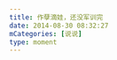 ```yaml
---
title: 作孽滴娃，还没军训完
date: 2014-08-30 08:32:27
mCategories: [说说]
type: moment
---
```


<div id="pics-20140830083227"></div>

<script src="/lib/moment/pics.js"></script>
<script>
var data = [
    {"link": "2014-08-30_000000.webp", "type": "shuoshuo"}
];
picsRender(data, "pics-20140830083227");
</script>
